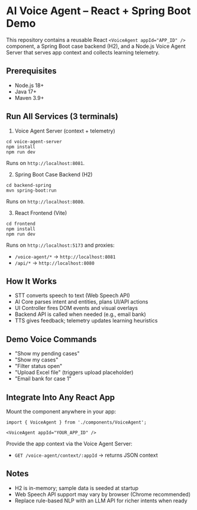 # AI Voice Agent – React + Spring Boot Demo

This repository contains a reusable React `<VoiceAgent appId="APP_ID" />` component, a Spring Boot case backend (H2), and a Node.js Voice Agent Server that serves app context and collects learning telemetry.

## Prerequisites
- Node.js 18+
- Java 17+
- Maven 3.9+

## Run All Services (3 terminals)

1) Voice Agent Server (context + telemetry)
```
cd voice-agent-server
npm install
npm run dev
```
Runs on `http://localhost:8081`.

2) Spring Boot Case Backend (H2)
```
cd backend-spring
mvn spring-boot:run
```
Runs on `http://localhost:8080`.

3) React Frontend (Vite)
```
cd frontend
npm install
npm run dev
```
Runs on `http://localhost:5173` and proxies:
- `/voice-agent/*` → `http://localhost:8081`
- `/api/*` → `http://localhost:8080`

## How It Works
- STT converts speech to text (Web Speech API)
- AI Core parses intent and entities, plans UI/API actions
- UI Controller fires DOM events and visual overlays
- Backend API is called when needed (e.g., email bank)
- TTS gives feedback; telemetry updates learning heuristics

## Demo Voice Commands
- "Show my pending cases"
- "Show my cases"
- "Filter status open"
- "Upload Excel file" (triggers upload placeholder)
- "Email bank for case 1"

## Integrate Into Any React App
Mount the component anywhere in your app:
```tsx
import { VoiceAgent } from './components/VoiceAgent';

<VoiceAgent appId="YOUR_APP_ID" />
```
Provide the app context via the Voice Agent Server:
- `GET /voice-agent/context/:appId` → returns JSON context

## Notes
- H2 is in-memory; sample data is seeded at startup
- Web Speech API support may vary by browser (Chrome recommended)
- Replace rule-based NLP with an LLM API for richer intents when ready


